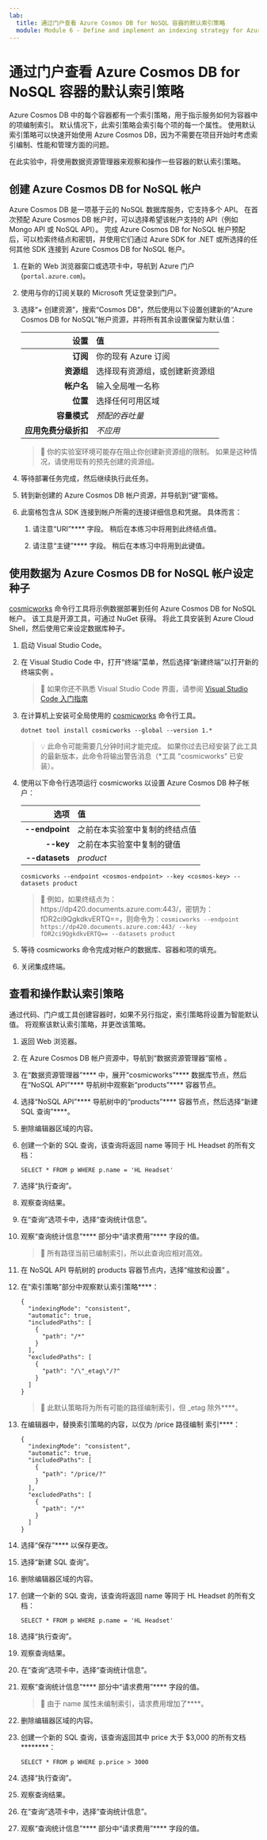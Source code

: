 ```yaml
---
lab:
  title: 通过门户查看 Azure Cosmos DB for NoSQL 容器的默认索引策略
  module: Module 6 - Define and implement an indexing strategy for Azure Cosmos DB for NoSQL
---
```


# 通过门户查看 Azure Cosmos DB for NoSQL 容器的默认索引策略

Azure Cosmos DB 中的每个容器都有一个索引策略，用于指示服务如何为容器中的项编制索引。 默认情况下，此索引策略会索引每个项的每一个属性。 使用默认索引策略可以快速开始使用 Azure Cosmos DB，因为不需要在项目开始时考虑索引编制、性能和管理方面的问题。

在此实验中，将使用数据资源管理器来观察和操作一些容器的默认索引策略。

## 创建 Azure Cosmos DB for NoSQL 帐户

Azure Cosmos DB 是一项基于云的 NoSQL 数据库服务，它支持多个 API。 在首次预配 Azure Cosmos DB 帐户时，可以选择希望该帐户支持的 API（例如 Mongo API 或 NoSQL API）。 完成 Azure Cosmos DB for NoSQL 帐户预配后，可以检索终结点和密钥，并使用它们通过 Azure SDK for .NET 或所选择的任何其他 SDK 连接到 Azure Cosmos DB for NoSQL 帐户。

1. 在新的 Web 浏览器窗口或选项卡中，导航到 Azure 门户 (``portal.azure.com``)。

1. 使用与你的订阅关联的 Microsoft 凭证登录到门户。

1. 选择“+ 创建资源”，搜索“Cosmos DB”，然后使用以下设置创建新的“Azure Cosmos DB for NoSQL”帐户资源，并将所有其余设置保留为默认值：

    | **设置** | 值 |
    | ---: | :--- |
    | **订阅** | 你的现有 Azure 订阅 |
    | **资源组** | 选择现有资源组，或创建新资源组 |
    | **帐户名** | 输入全局唯一名称 |
    | **位置** | 选择任何可用区域 |
    | **容量模式** | *预配的吞吐量* |
    | **应用免费分级折扣** | *不应用* |

    > &#128221; 你的实验室环境可能存在阻止你创建新资源组的限制。 如果是这种情况，请使用现有的预先创建的资源组。

1. 等待部署任务完成，然后继续执行此任务。

1. 转到新创建的 Azure Cosmos DB 帐户资源，并导航到“键”窗格。

1. 此窗格包含从 SDK 连接到帐户所需的连接详细信息和凭据。 具体而言：

    1. 请注意“URI”**** 字段。 稍后在本练习中将用到此终结点值。

    1. 请注意“主键”**** 字段。 稍后在本练习中将用到此键值。


## 使用数据为 Azure Cosmos DB for NoSQL 帐户设定种子

[cosmicworks][nuget.org/packages/cosmicworks] 命令行工具将示例数据部署到任何 Azure Cosmos DB for NoSQL 帐户。 该工具是开源工具，可通过 NuGet 获得。 将此工具安装到 Azure Cloud Shell，然后使用它来设定数据库种子。

1. 启动 Visual Studio Code。

1. 在 Visual Studio Code 中，打开“终端”菜单，然后选择“新建终端”以打开新的终端实例  。

    > &#128221; 如果你还不熟悉 Visual Studio Code 界面，请参阅 [Visual Studio Code 入门指南][code.visualstudio.com/docs/getstarted]

1. 在计算机上安装可全局使用的 [cosmicworks][nuget.org/packages/cosmicworks] 命令行工具。

    ```
    dotnet tool install cosmicworks --global --version 1.*
    ```
  
    > &#128161; 此命令可能需要几分钟时间才能完成。 如果你过去已经安装了此工具的最新版本，此命令将输出警告消息（*工具 "cosmicworks" 已安装）。

1. 使用以下命令行选项运行 cosmicworks 以设置 Azure Cosmos DB 种子帐户：

    | **选项** | **值** |
    | ---: | :--- |
    | **--endpoint** | 之前在本实验室中复制的终结点值 |
    | **--key** | 之前在本实验室中复制的键值 |
    | **--datasets** | *product* |

    ```
    cosmicworks --endpoint <cosmos-endpoint> --key <cosmos-key> --datasets product
    ```

    > &#128221; 例如，如果终结点为：https&shy;://dp420.documents.azure.com:443/，密钥为：fDR2ci9QgkdkvERTQ==，则命令为：``cosmicworks --endpoint https://dp420.documents.azure.com:443/ --key fDR2ci9QgkdkvERTQ== --datasets product``

1. 等待 cosmicworks 命令完成对帐户的数据库、容器和项的填充。

1. 关闭集成终端。

## 查看和操作默认索引策略

通过代码、门户或工具创建容器时，如果不另行指定，索引策略将设置为智能默认值。 将观察该默认索引策略，并更改该策略。

1. 返回 Web 浏览器。

1. 在 Azure Cosmos DB 帐户资源中，导航到“数据资源管理器”窗格 。

1. 在“数据资源管理器”**** 中，展开“cosmicworks”**** 数据库节点，然后在“NoSQL API”**** 导航树中观察新“products”**** 容器节点。

1. 选择“NoSQL API”**** 导航树中的“products”**** 容器节点，然后选择“新建 SQL 查询”****。

1. 删除编辑器区域的内容。

1. 创建一个新的 SQL 查询，该查询将返回 name 等同于 HL Headset 的所有文档：

    ```
    SELECT * FROM p WHERE p.name = 'HL Headset'
    ```

1. 选择“执行查询”。

1. 观察查询结果。

1. 在“查询”选项卡中，选择“查询统计信息”。

1. 观察“查询统计信息”**** 部分中“请求费用”**** 字段的值。

    > &#128221; 所有路径当前已编制索引，所以此查询应相对高效。

1. 在 NoSQL API 导航树的 products 容器节点内，选择“缩放和设置”  。

1. 在“索引策略”部分中观察默认索引策略****：

    ```
    {
      "indexingMode": "consistent",
      "automatic": true,
      "includedPaths": [
        {
          "path": "/*"
        }
      ],
      "excludedPaths": [
        {
          "path": "/\"_etag\"/?"
        }
      ]
    }
    ```

    > &#128221; 此默认策略将为所有可能的路径编制索引，但 _etag 除外****。

1. 在编辑器中，替换索引策略的内容，以仅为 /price 路径编制 索引****：

    ```
    {
      "indexingMode": "consistent",
      "automatic": true,
      "includedPaths": [
        {
          "path": "/price/?"
        }
      ],
      "excludedPaths": [
        {
          "path": "/*"
        }
      ]
    }
    ```

1. 选择“保存”**** 以保存更改。

1. 选择“新建 SQL 查询”。

1. 删除编辑器区域的内容。

1. 创建一个新的 SQL 查询，该查询将返回 name 等同于 HL Headset 的所有文档：

    ```
    SELECT * FROM p WHERE p.name = 'HL Headset'
    ```

1. 选择“执行查询”。

1. 观察查询结果。

1. 在“查询”选项卡中，选择“查询统计信息”。

1. 观察“查询统计信息”**** 部分中“请求费用”**** 字段的值。

    > &#128221; 由于 name 属性未编制索引，请求费用增加了****。

1. 删除编辑器区域的内容。

1. 创建一个新的 SQL 查询，该查询返回其中 price 大于 $3,000 的所有文档********：

    ```
    SELECT * FROM p WHERE p.price > 3000
    ```

1. 选择“执行查询”。

1. 观察查询结果。

1. 在“查询”选项卡中，选择“查询统计信息”。

1. 观察“查询统计信息”**** 部分中“请求费用”**** 字段的值。

[code.visualstudio.com/docs/getstarted]: https://code.visualstudio.com/docs/getstarted/tips-and-tricks
[nuget.org/packages/cosmicworks]: https://www.nuget.org/packages/cosmicworks/
